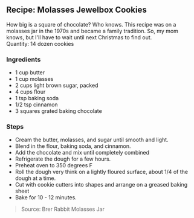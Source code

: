 ## Recipe: Molasses Jewelbox Cookies
How big is a square of chocolate? Who knows. This recipe was on a molasses jar in the 1970s and became a family tradition. So, my mom knows, but I'll have to wait until next Christmas to find out.  
Quantity: 14 dozen cookies  

### Ingredients
 - 1 cup butter
 - 1 cup molasses
 - 2 cups light brown sugar, packed
 - 4 cups flour
 - 1 tsp baking soda
 - 1/2 tsp cinnamon
 - 3 squares grated baking chocolate

### Steps
 - Cream the butter, molasses, and sugar until smooth and light.
 - Blend in the flour, baking soda, and cinnamon.
 - Add the chocolate and mix until completely combined
 - Refrigerate the dough for a few hours.
 - Preheat oven to 350 degrees F
 - Roll the dough very think on a lightly floured surface, about 1/4 of the dough at a time.
 - Cut with cookie cutters into shapes and arrange on a greased baking sheet
 - Bake for 10 - 12 minutes.

> Source: Brer Rabbit Molasses Jar
